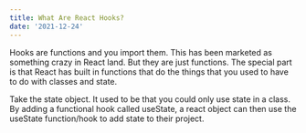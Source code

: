 ```yaml
---
title: What Are React Hooks?
date: '2021-12-24'
---
```


Hooks are functions and you import them. This has been marketed as something crazy in React land. But they are just functions. The special part is that React has built in functions that do the things that you used to have to do with classes and state.

Take the state object. It used to be that you could only use state in a class. By adding a functional hook called useState, a react object can then use the useState function/hook to add state to their project.


